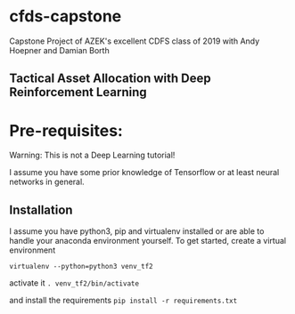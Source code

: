 # cfds-capstone
Capstone Project of AZEK's excellent CDFS class of 2019 with Andy Hoepner and Damian Borth


## Tactical Asset Allocation with Deep Reinforcement Learning

# Pre-requisites:
Warning: This is not a Deep Learning tutorial!

I assume you have some prior knowledge of Tensorflow or at least neural networks in general.

## Installation
I assume you have python3, pip and virtualenv installed or are able to handle your anaconda environment yourself. 
To get started, create a virtual environment

```virtualenv --python=python3 venv_tf2```

activate it
```. venv_tf2/bin/activate```

and install the requirements
```pip install -r requirements.txt``` 
